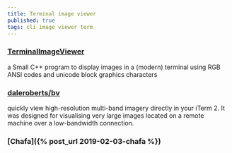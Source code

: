 ```yaml
---
title: Terminal image viewer
published: true
tags: cli image viewer term
---
```

### [TerminalImageViewer](https://github.com/stefanhaustein/TerminalImageViewer) 
a Small C++ program to display images in a (modern) terminal using RGB ANSI codes and unicode block graphics characters

### [daleroberts/bv](https://github.com/daleroberts/bv)
quickly view high-resolution multi-band imagery directly in your iTerm 2. It was designed for visualising very large images located on a remote machine over a low-bandwidth connection.

### [Chafa]({% post_url 2019-02-03-chafa %})



